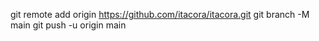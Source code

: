 git remote add origin https://github.com/itacora/itacora.git
git branch -M main
git push -u origin main
